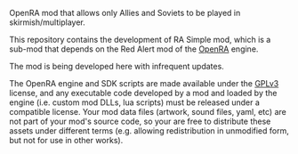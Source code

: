 OpenRA mod that allows only Allies and Soviets to be played in skirmish/multiplayer.

This repository contains the development of RA Simple mod, which is a sub-mod that depends on the Red Alert mod of the [OpenRA](https://github.com/OpenRA/OpenRA) engine.

The mod is being developed here with infrequent updates.

The OpenRA engine and SDK scripts are made available under the [GPLv3](https://github.com/OpenRA/OpenRA/blob/bleed/COPYING) license, and any executable code developed by a mod and loaded by the engine (i.e. custom mod DLLs, lua scripts) must be released under a compatible license.  Your mod data files (artwork, sound files, yaml, etc) are not part of your mod's source code, so your are free to distribute these assets under different terms (e.g. allowing redistribution in unmodified form, but not for use in other works).
